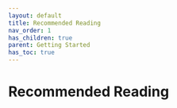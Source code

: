 ```yaml
---
layout: default
title: Recommended Reading
nav_order: 1
has_children: true
parent: Getting Started
has_toc: true
---
```


# Recommended Reading

